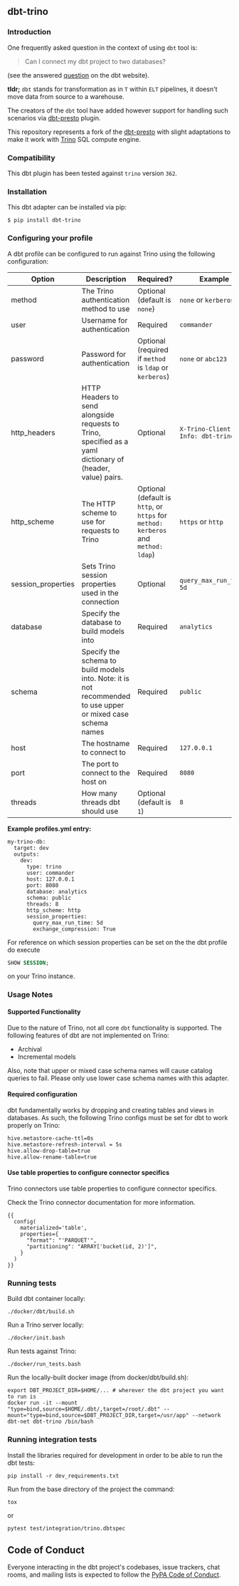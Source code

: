 ## dbt-trino

### Introduction

One frequently asked question in the context of using `dbt` tool is:

> Can I connect my dbt project to two databases?

(see the answered [question](https://docs.getdbt.com/faqs/connecting-to-two-dbs-not-allowed) on the dbt website).

**tldr;** `dbt` stands for transformation as in `T` within `ELT`  pipelines, it doesn't move data from source to a warehouse.

The creators of the `dbt` tool have added however support for handling such scenarios via
[dbt-presto](https://github.com/dbt-labs/dbt-presto) plugin.

This repository represents a fork of the [dbt-presto](https://github.com/dbt-labs/dbt-presto) with slight
adaptations to make it work with [Trino](https://trino.io/) SQL compute engine.

### Compatibility

This dbt plugin has been tested against `trino` version `362`.

### Installation

This dbt adapter can be installed via pip:

```
$ pip install dbt-trino
```

### Configuring your profile

A dbt profile can be configured to run against Trino using the following configuration:

| Option  | Description                                        | Required?               | Example                  |
|---------|----------------------------------------------------|-------------------------|--------------------------|
| method  | The Trino authentication method to use | Optional (default is `none`)  | `none` or `kerberos` |
| user  | Username for authentication | Required  | `commander` |
| password  | Password for authentication | Optional (required if `method` is `ldap` or `kerberos`)  | `none` or `abc123` |
| http_headers | HTTP Headers to send alongside requests to Trino, specified as a yaml dictionary of (header, value) pairs. | Optional | `X-Trino-Client-Info: dbt-trino` |
| http_scheme | The HTTP scheme to use for requests to Trino | Optional (default is `http`, or `https` for `method: kerberos` and `method: ldap`) | `https` or `http`
| session_properties | Sets Trino session properties used in the connection | Optional | `query_max_run_time: 5d`
| database  | Specify the database to build models into | Required  | `analytics` |
| schema  | Specify the schema to build models into. Note: it is not recommended to use upper or mixed case schema names | Required | `public` |
| host    | The hostname to connect to | Required | `127.0.0.1`  |
| port    | The port to connect to the host on | Required | `8080` |
| threads    | How many threads dbt should use | Optional (default is `1`) | `8` |



**Example profiles.yml entry:**

```
my-trino-db:
  target: dev
  outputs:
    dev:
      type: trino
      user: commander
      host: 127.0.0.1
      port: 8080
      database: analytics
      schema: public
      threads: 8
      http_scheme: http
      session_properties:
        query_max_run_time: 5d
        exchange_compression: True
```


For reference on which session properties can be set on the the dbt profile do execute

```sql
SHOW SESSION;
```

on your Trino instance.

### Usage Notes

#### Supported Functionality
Due to the nature of Trino, not all core `dbt` functionality is supported.
The following features of dbt are not implemented on Trino:
- Archival
- Incremental models

Also, note that upper or mixed case schema names will cause catalog queries to fail. 
Please only use lower case schema names with this adapter.


#### Required configuration
dbt fundamentally works by dropping and creating tables and views in databases.
As such, the following Trino configs must be set for dbt to work properly on Trino:

```
hive.metastore-cache-ttl=0s
hive.metastore-refresh-interval = 5s
hive.allow-drop-table=true
hive.allow-rename-table=true
```

#### Use table properties to configure connector specifics

Trino connectors use table properties to configure connector specifics.

Check the Trino connector documentation for more information.

```
{{
  config(
    materialized='table',
    properties={
      "format": "'PARQUET'",
      "partitioning": "ARRAY['bucket(id, 2)']",
    }
  )
}}
```


### Running tests
Build dbt container locally:

```
./docker/dbt/build.sh
```

Run a Trino server locally:

```
./docker/init.bash
```

Run tests against Trino:

```
./docker/run_tests.bash
```

Run the locally-built docker image (from docker/dbt/build.sh):
```
export DBT_PROJECT_DIR=$HOME/... # wherever the dbt project you want to run is
docker run -it --mount "type=bind,source=$HOME/.dbt/,target=/root/.dbt" --mount="type=bind,source=$DBT_PROJECT_DIR,target=/usr/app" --network dbt-net dbt-trino /bin/bash
```

### Running integration tests

Install the libraries required for development in order to be able to run the dbt tests:

```
pip install -r dev_requirements.txt
```

Run from the base directory of the project the command:

```
tox
```

or 

```
pytest test/integration/trino.dbtspec
```

## Code of Conduct

Everyone interacting in the dbt project's codebases, issue trackers, chat rooms, and mailing lists is expected 
to follow the [PyPA Code of Conduct](https://www.pypa.io/en/latest/code-of-conduct/).

